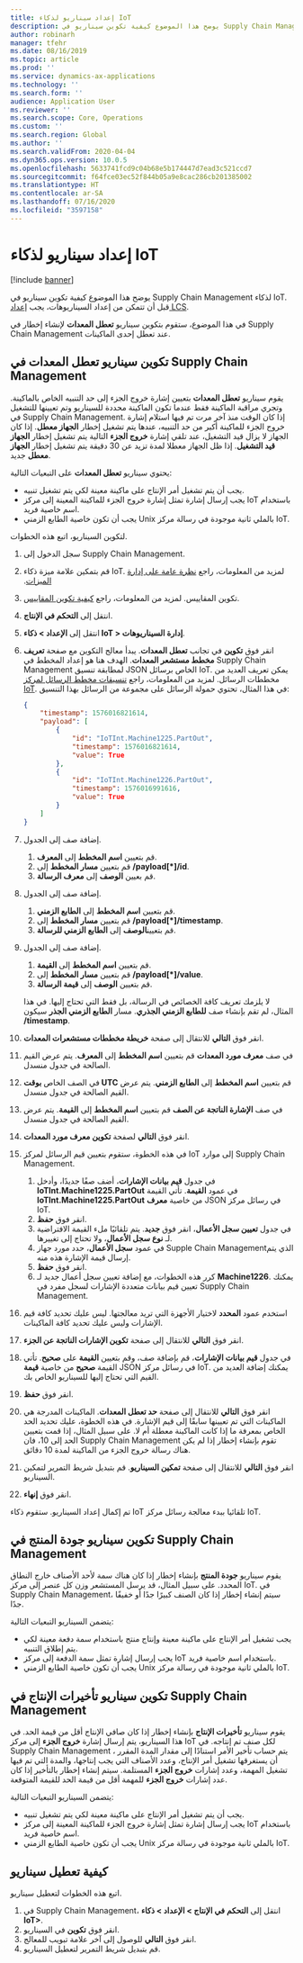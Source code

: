 ```yaml
---
title: إعداد سيناريو لذكاء IoT
description: يوضح هذا الموضوع كيفية تكوين سيناريو في Supply Chain Management لذكاء IoT.
author: robinarh
manager: tfehr
ms.date: 08/16/2019
ms.topic: article
ms.prod: ''
ms.service: dynamics-ax-applications
ms.technology: ''
ms.search.form: ''
audience: Application User
ms.reviewer: ''
ms.search.scope: Core, Operations
ms.custom: ''
ms.search.region: Global
ms.author: ''
ms.search.validFrom: 2020-04-04
ms.dyn365.ops.version: 10.0.5
ms.openlocfilehash: 5633741fcd9c04b68e5b174447d7ead3c521ccd7
ms.sourcegitcommit: f64fce03ec52f844b05a9e8cac286cb201385002
ms.translationtype: HT
ms.contentlocale: ar-SA
ms.lasthandoff: 07/16/2020
ms.locfileid: "3597158"
---
```

# <a name="scenario-setup-for-iot-intelligence"></a>إعداد سيناريو لذكاء IoT

[!include [banner](../../includes/banner.md)]

يوضح هذا الموضوع كيفية تكوين سيناريو في Supply Chain Management لذكاء IoT. قبل أن تتمكن من إعداد السيناريوهات، يجب [إعداد LCS](iot-lcs-setup.md).

في هذا الموضوع، ستقوم بتكوين سيناريو **تعطل المعدات** لإنشاء إخطار في Supply Chain Management عند تعطل إحدى الماكينات.

## <a name="configure-the-equipment-downtime-scenario-in-supply-chain-management"></a>تكوين سيناريو **تعطل المعدات** في Supply Chain Management

يقوم سيناريو **تعطل المعدات** بتعيين إشارة خروج الجزء إلى حد التنبيه الخاص بالماكينة. وتجري مراقبة الماكينة فقط عندما تكون الماكينة محددة للسيناريو وتم تعيينها للتشغيل في Supply Chain Management. إذا كان الوقت منذ آخر مرت تم فيها استلام إشارة خروج الجزء للماكينة أكبر من حد التنبيه، عندها يتم تشغيل إخطار **الجهاز معطل**. إذا كان الجهاز لا يزال قيد التشغيل، عند تلقي إشارة **خروج الجزء** التالية يتم تشغيل إخطار **الجهاز قيد التشغيل**. إذا ظل الجهاز معطلا لمدة تزيد عن 30 دقيقة يتم تشغيل إخطار **الجهاز معطل** جديد.

يحتوي سيناريو **تعطل المعدات** على التبعيات التالية:

+ يجب أن يتم تشغيل أمر الإنتاج على ماكينة معينة لكي يتم تشغيل تنبيه.
+ يجب إرسال إشارة تمثل إشارة خروج الجزء للماكينة المعينة إلى مركز IoT باستخدام اسم خاصية فريد.
+ يجب أن تكون خاصية الطابع الزمني Unix بالملي ثانية موجودة في رسالة مركز IoT.

لتكوين السيناريو، اتبع هذه الخطوات.

1. سجل الدخول إلى Supply Chain Management.
2. قم بتمكين علامة ميزة ذكاء IoT. لمزيد من المعلومات، راجع [‏‫نظرة عامة على إدارة الميزات](https://docs.microsoft.com/dynamics365/fin-ops-core/fin-ops/get-started/feature-management/feature-management-overview.md).
3. تكوين المقاييس. لمزيد من المعلومات، راجع [كيفية تكوين المقاييس](iot-metrics-setup.md#configure-metrics).
4. انتقل إلى **التحكم في الإنتاج**.
5. انتقل إلى **الإعداد \> ذكاء IoT \> إدارة السيناريوهات**.
6. انقر فوق **تكوين** في تجانب **تعطل المعدات**. يبدأ معالج التكوين مع صفحة **تعريف مخطط مستشعر المعدات**. الهدف هنا هو إعداد المخطط في Supply Chain Management لمطابقة تنسيق JSON الخاص برسائل IoT. يمكن تعريف العديد من مخططات الرسائل. لمزيد من المعلومات، راجع [تنسيقات مخطط الرسائل لمركز IoT](iot-schema-format.md). في هذا المثال، تحتوي حمولة الرسائل على مجموعة من الرسائل بهذا التنسيق:

    ```json
    {
        "timestamp": 1576016821614,
        "payload": [
            {
                "id": "IoTInt.Machine1225.PartOut",
                "timestamp": 1576016821614,
                "value": True
            },
            {
                "id": "IoTInt.Machine1226.PartOut",
                "timestamp": 1576016991616,
                "value": True
            }
        ]
    }
    ```

7. إضافة صف إلى الجدول.

    1. قم بتعيين **اسم المخطط** إلى **المعرف**.
    2. قم بتعيين **مسار المخطط** إلى **/payload[\*]/id**.
    3. قم بعيين **الوصف** إلى **معرف الرسالة**.

8. إضافة صف إلى الجدول.

    1. قم بتعيين **اسم المخطط** إلى **الطابع الزمني**.
    2. قم بتعيين **مسار المخطط** إلى **/payload[\*]/timestamp**.
    3. قم بتعيين**الوصف** إلى **الطابع الزمني للرسالة**.

9. إضافة صف إلى الجدول.

    1. قم بتعيين **اسم المخطط** إلى **القيمة**.
    2. قم بتعيين **مسار المخطط** إلى **/payload[\*]/value**.
    3. قم بتعيين **الوصف** إلى **قيمة الرسالة**.

    لا يلزمك تعريف كافة الخصائص في الرسالة، بل فقط التي تحتاج إليها. في هذا المثال، لم تقم بإنشاء صف **للطابع الزمني الجذري**. مسار **الطابع الزمني الجذر** سيكون **/timestamp**.
  
10. انقر فوق **التالي** للانتقال إلى صفحة **خريطة مخططات مستشعرات المعدات**.
11. في صف **معرف مورد المعدات** قم بتعيين **اسم المخطط** إلى **المعرف**. يتم عرض القيم الصالحة في جدول منسدل.
12. في الصف الخاص **بوقت UTC** قم بتعيين **اسم المخطط** إلى **الطابع الزمني**. يتم عرض القيم الصالحة في جدول منسدل.
13. في صف **الإشارة الناتجة عن الصف** قم بتعيين **اسم المخطط** إلى **القيمة**. يتم عرض القيم الصالحة في جدول منسدل.
14. انقر فوق **التالي** لصفحة **تكوين معرف مورد المعدات**.
15. في هذه الخطوة، ستقوم بتعيين قيم الرسائل لمركز IoT إلى موارد Supply Chain Management.

    1. في جدول **قيم بيانات الإشارات**، أضف صفًا جديدًا، وأدخل **IoTInt.Machine1225.PartOut** في عمود **القيمة**. تأتي القيمة **IoTInt.Machine1225.PartOut** من خاصية **معرف** JSON في رسائل مركز IoT.
    2. انقر فوق **حفظ**.
    3. في جدول **تعيين سجل الأعمال**، انقر فوق **جديد**. يتم تلقائيًا ملء القيمة الافتراضية لـ **نوع سجل الأعمال**، ولا تحتاج إلى تغييرها.
    4. في عمود **سجل الأعمال**، حدد مورد جهاز Supple Chain Managementالذي يتم إرسال قيمة الإشارة هذه منه.
    5. انقر فوق **حفظ**.
    6. كرر هذه الخطوات، مع إضافة تعيين سجل أعمال جديد لـ **Machine1226**. يمكنك تعيين قيم بيانات متعددة الإشارات لسجل مفرد في Supply Chain Management.

16. استخدم عمود **المحدد** لاختيار الأجهزة التي تريد معالجتها. ليس عليك تحديد كافة قيم الإشارات وليس عليك تحديد كافة الماكينات.
17. انقر فوق **التالي** للانتقال إلى صفحة **تكوين الإشارات الناتجة عن الجزء**.
18. في جدول **قيم بيانات الإشارات**، قم بإضافة صف، وقم بتعيين **القيمة** على **صحيح**. تأتي القيمة **صحيح** من خاصية **قيمة** JSON في رسائل مركز IoT. يمكنك إضافة العديد من القيم التي تحتاج إليها للسيناريو الخاص بك.
19. انقر فوق **حفظ**.
20. انقر فوق **التالي** للانتقال إلى صفحة **حد تعطل المعدات**. الماكينات المدرجة هي الماكينات التي تم تعيينها سابقًا إلى قيم الإشارة. في هذه الخطوة، عليك تحديد الحد الخاص بمعرفة ما إذا كانت الماكينة معطلة أم لا. على سبيل المثال، إذا قمت بتعيين الحد إلى 10، فان Supply Chain Management تقوم بإنشاء إخطار إذا لم يكن هناك رسالة خروج الجزء من الماكينة لمدة 10 دقائق.
21. انقر فوق **التالي** للانتقال إلى صفحة **تمكين السيناريو**. قم بتبديل شريط التمرير لتمكين السيناريو.
22. انقر فوق **إنهاء**.

تم إكمال إعداد السيناريو. ستقوم ذكاء IoT تلقائيا ببدء معالجة رسائل مركز IoT.

## <a name="configure-the-product-quality-scenario-in-supply-chain-management"></a>تكوين سيناريو **جودة المنتج** في Supply Chain Management

يقوم سيناريو **جودة المنتج** بإنشاء إخطار إذا كان هناك سمة لأحد الأصناف خارج النطاق المحدد. على سبيل المثال، قد يرسل المستشعر وزن كل عنصر إلى مركز IoT. في Supply Chain Management، سيتم إنشاء إخطار إذا كان الصنف كبيرًا جدًا أو خفيفًا جدًا.

يتضمن السيناريو التبعيات التالية:

+ يجب تشغيل أمر الإنتاج على ماكينة معينة وإنتاج منتج باستخدام سمة دفعة معينة لكي يتم إطلاق التنبيه.
+ يجب إرسال إشارة تمثل سمة الدفعة إلى مركز IoT باستخدام اسم خاصية فريد.
+ يجب أن تكون خاصية الطابع الزمني Unix بالملي ثانية موجودة في رسالة مركز IoT.

## <a name="configure-the-production-delays-scenario-in-supply-chain-management"></a>تكوين سيناريو **تأخيرات الإنتاج** في Supply Chain Management

يقوم سيناريو **تأخيرات الإنتاج** بإنشاء إخطار إذا كان صافي الإنتاج أقل من قيمة الحد. في هذا السيناريو، يتم إرسال إشارة **خروج الجزء** إلى مركز IoT لكل صنف تم إنتاجه. في Supply Chain Management ، يتم حساب تأخير الأمر استنادًا إلى مقدار المدة المقرر أن يستغرقها تشغيل أمر الإنتاج، وعدد الأصناف التي يجب إنتاجها، والمدة التي تم فيها تشغيل المهمة، وعدد إشارات **خروج الجزء** المستلمة. سيتم إنشاء إخطار بالتأخير إذا كان عدد إشارات **خروج الجزء** للمهمة أقل من قيمة الحد للقيمة المتوقعة.

يتضمن السيناريو التبعيات التالية:

+ يجب أن يتم تشغيل أمر الإنتاج على ماكينة معينة لكي يتم تشغيل تنبيه.
+ يجب إرسال إشارة تمثل إشارة خروج الجزء للماكينة المعينة إلى مركز IoT باستخدام اسم خاصية فريد.
+ يجب أن تكون خاصية الطابع الزمني Unix بالملي ثانية موجودة في رسالة مركز IoT.

## <a name="how-to-disable-a-scenario"></a>كيفية تعطيل سيناريو

اتبع هذه الخطوات لتعطيل سيناريو.

1. في Supply Chain Management، انتقل إلى **التحكم في الإنتاج \> الإعداد \> ذكاء IoT\>**.
2. انقر فوق **تكوين** في السيناريو.
3. انقر فوق **التالي** للوصول إلى آخر علامة تبويب للمعالج.
4. قم بتبديل شريط التمرير لتعطيل السيناريو.
